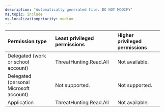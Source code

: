```yaml
---
description: "Automatically generated file. DO NOT MODIFY"
ms.topic: include
ms.localizationpriority: medium
---
```


|Permission type|Least privileged permissions|Higher privileged permissions|
|:---|:---|:---|
|Delegated (work or school account)|ThreatHunting.Read.All|Not available.|
|Delegated (personal Microsoft account)|Not supported.|Not supported.|
|Application|ThreatHunting.Read.All|Not available.|

